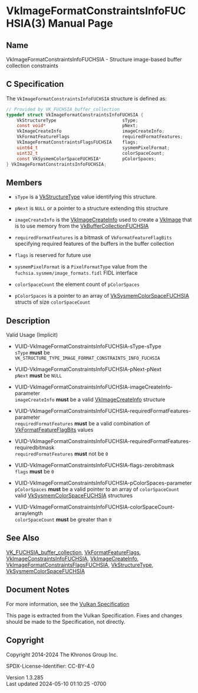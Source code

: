 # VkImageFormatConstraintsInfoFUCHSIA(3) Manual Page

## Name

VkImageFormatConstraintsInfoFUCHSIA - Structure image-based buffer
collection constraints



## <a href="#_c_specification" class="anchor"></a>C Specification

The `VkImageFormatConstraintsInfoFUCHSIA` structure is defined as:

``` c
// Provided by VK_FUCHSIA_buffer_collection
typedef struct VkImageFormatConstraintsInfoFUCHSIA {
    VkStructureType                         sType;
    const void*                             pNext;
    VkImageCreateInfo                       imageCreateInfo;
    VkFormatFeatureFlags                    requiredFormatFeatures;
    VkImageFormatConstraintsFlagsFUCHSIA    flags;
    uint64_t                                sysmemPixelFormat;
    uint32_t                                colorSpaceCount;
    const VkSysmemColorSpaceFUCHSIA*        pColorSpaces;
} VkImageFormatConstraintsInfoFUCHSIA;
```

## <a href="#_members" class="anchor"></a>Members

- `sType` is a [VkStructureType](https://registry.khronos.org/vulkan/specs/1.3-extensions/man/html/VkStructureType.html) value identifying
  this structure.

- `pNext` is `NULL` or a pointer to a structure extending this structure

- `imageCreateInfo` is the [VkImageCreateInfo](https://registry.khronos.org/vulkan/specs/1.3-extensions/man/html/VkImageCreateInfo.html)
  used to create a [VkImage](https://registry.khronos.org/vulkan/specs/1.3-extensions/man/html/VkImage.html) that is to use memory from
  the [VkBufferCollectionFUCHSIA](https://registry.khronos.org/vulkan/specs/1.3-extensions/man/html/VkBufferCollectionFUCHSIA.html)

- `requiredFormatFeatures` is a bitmask of `VkFormatFeatureFlagBits`
  specifying required features of the buffers in the buffer collection

- `flags` is reserved for future use

- `sysmemPixelFormat` is a `PixelFormatType` value from the
  `fuchsia.sysmem/image_formats.fidl` FIDL interface

- `colorSpaceCount` the element count of `pColorSpaces`

- `pColorSpaces` is a pointer to an array of
  [VkSysmemColorSpaceFUCHSIA](https://registry.khronos.org/vulkan/specs/1.3-extensions/man/html/VkSysmemColorSpaceFUCHSIA.html) structs of
  size `colorSpaceCount`

## <a href="#_description" class="anchor"></a>Description

Valid Usage (Implicit)

- <a href="#VUID-VkImageFormatConstraintsInfoFUCHSIA-sType-sType"
  id="VUID-VkImageFormatConstraintsInfoFUCHSIA-sType-sType"></a>
  VUID-VkImageFormatConstraintsInfoFUCHSIA-sType-sType  
  `sType` **must** be
  `VK_STRUCTURE_TYPE_IMAGE_FORMAT_CONSTRAINTS_INFO_FUCHSIA`

- <a href="#VUID-VkImageFormatConstraintsInfoFUCHSIA-pNext-pNext"
  id="VUID-VkImageFormatConstraintsInfoFUCHSIA-pNext-pNext"></a>
  VUID-VkImageFormatConstraintsInfoFUCHSIA-pNext-pNext  
  `pNext` **must** be `NULL`

- <a
  href="#VUID-VkImageFormatConstraintsInfoFUCHSIA-imageCreateInfo-parameter"
  id="VUID-VkImageFormatConstraintsInfoFUCHSIA-imageCreateInfo-parameter"></a>
  VUID-VkImageFormatConstraintsInfoFUCHSIA-imageCreateInfo-parameter  
  `imageCreateInfo` **must** be a valid
  [VkImageCreateInfo](https://registry.khronos.org/vulkan/specs/1.3-extensions/man/html/VkImageCreateInfo.html) structure

- <a
  href="#VUID-VkImageFormatConstraintsInfoFUCHSIA-requiredFormatFeatures-parameter"
  id="VUID-VkImageFormatConstraintsInfoFUCHSIA-requiredFormatFeatures-parameter"></a>
  VUID-VkImageFormatConstraintsInfoFUCHSIA-requiredFormatFeatures-parameter  
  `requiredFormatFeatures` **must** be a valid combination of
  [VkFormatFeatureFlagBits](https://registry.khronos.org/vulkan/specs/1.3-extensions/man/html/VkFormatFeatureFlagBits.html) values

- <a
  href="#VUID-VkImageFormatConstraintsInfoFUCHSIA-requiredFormatFeatures-requiredbitmask"
  id="VUID-VkImageFormatConstraintsInfoFUCHSIA-requiredFormatFeatures-requiredbitmask"></a>
  VUID-VkImageFormatConstraintsInfoFUCHSIA-requiredFormatFeatures-requiredbitmask  
  `requiredFormatFeatures` **must** not be `0`

- <a href="#VUID-VkImageFormatConstraintsInfoFUCHSIA-flags-zerobitmask"
  id="VUID-VkImageFormatConstraintsInfoFUCHSIA-flags-zerobitmask"></a>
  VUID-VkImageFormatConstraintsInfoFUCHSIA-flags-zerobitmask  
  `flags` **must** be `0`

- <a
  href="#VUID-VkImageFormatConstraintsInfoFUCHSIA-pColorSpaces-parameter"
  id="VUID-VkImageFormatConstraintsInfoFUCHSIA-pColorSpaces-parameter"></a>
  VUID-VkImageFormatConstraintsInfoFUCHSIA-pColorSpaces-parameter  
  `pColorSpaces` **must** be a valid pointer to an array of
  `colorSpaceCount` valid
  [VkSysmemColorSpaceFUCHSIA](https://registry.khronos.org/vulkan/specs/1.3-extensions/man/html/VkSysmemColorSpaceFUCHSIA.html) structures

- <a
  href="#VUID-VkImageFormatConstraintsInfoFUCHSIA-colorSpaceCount-arraylength"
  id="VUID-VkImageFormatConstraintsInfoFUCHSIA-colorSpaceCount-arraylength"></a>
  VUID-VkImageFormatConstraintsInfoFUCHSIA-colorSpaceCount-arraylength  
  `colorSpaceCount` **must** be greater than `0`

## <a href="#_see_also" class="anchor"></a>See Also

[VK_FUCHSIA_buffer_collection](https://registry.khronos.org/vulkan/specs/1.3-extensions/man/html/VK_FUCHSIA_buffer_collection.html),
[VkFormatFeatureFlags](https://registry.khronos.org/vulkan/specs/1.3-extensions/man/html/VkFormatFeatureFlags.html),
[VkImageConstraintsInfoFUCHSIA](https://registry.khronos.org/vulkan/specs/1.3-extensions/man/html/VkImageConstraintsInfoFUCHSIA.html),
[VkImageCreateInfo](https://registry.khronos.org/vulkan/specs/1.3-extensions/man/html/VkImageCreateInfo.html),
[VkImageFormatConstraintsFlagsFUCHSIA](https://registry.khronos.org/vulkan/specs/1.3-extensions/man/html/VkImageFormatConstraintsFlagsFUCHSIA.html),
[VkStructureType](https://registry.khronos.org/vulkan/specs/1.3-extensions/man/html/VkStructureType.html),
[VkSysmemColorSpaceFUCHSIA](https://registry.khronos.org/vulkan/specs/1.3-extensions/man/html/VkSysmemColorSpaceFUCHSIA.html)

## <a href="#_document_notes" class="anchor"></a>Document Notes

For more information, see the <a
href="https://registry.khronos.org/vulkan/specs/1.3-extensions/html/vkspec.html#VkImageFormatConstraintsInfoFUCHSIA"
target="_blank" rel="noopener">Vulkan Specification</a>

This page is extracted from the Vulkan Specification. Fixes and changes
should be made to the Specification, not directly.

## <a href="#_copyright" class="anchor"></a>Copyright

Copyright 2014-2024 The Khronos Group Inc.

SPDX-License-Identifier: CC-BY-4.0

Version 1.3.285  
Last updated 2024-05-10 01:10:25 -0700

